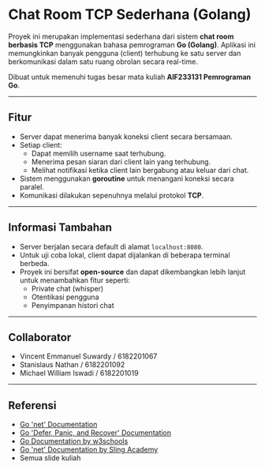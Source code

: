 # Chat Room TCP Sederhana (Golang)

Proyek ini merupakan implementasi sederhana dari sistem **chat room berbasis TCP** menggunakan bahasa pemrograman **Go (Golang)**. Aplikasi ini memungkinkan banyak pengguna (client) terhubung ke satu server dan berkomunikasi dalam satu ruang obrolan secara real-time.

Dibuat untuk memenuhi tugas besar mata kuliah **AIF233131 Pemrograman Go**.

---

## Fitur

- Server dapat menerima banyak koneksi client secara bersamaan.
- Setiap client:
  - Dapat memilih username saat terhubung.
  - Menerima pesan siaran dari client lain yang terhubung.
  - Melihat notifikasi ketika client lain bergabung atau keluar dari chat.
- Sistem menggunakan **goroutine** untuk menangani koneksi secara paralel.
- Komunikasi dilakukan sepenuhnya melalui protokol **TCP**.

---


## Informasi Tambahan

- Server berjalan secara default di alamat `localhost:8080`.
- Untuk uji coba lokal, client dapat dijalankan di beberapa terminal berbeda.
- Proyek ini bersifat **open-source** dan dapat dikembangkan lebih lanjut untuk menambahkan fitur seperti:
  - Private chat (whisper)
  - Otentikasi pengguna
  - Penyimpanan histori chat

---

## Collaborator

- Vincent Emmanuel Suwardy / 6182201067
- Stanislaus Nathan / 6182201092
- Michael William Iswadi / 6182201019

---

## Referensi

- [Go 'net' Documentation](https://pkg.go.dev/net)
- [Go 'Defer, Panic, and Recover' Documentation](https://go.dev/blog/defer-panic-and-recover)
- [Go Documentation by w3schools](https://www.w3schools.com/go/)
- [Go 'net' Documentation by Sling Academy](https://www.slingacademy.com/article/using-the-net-package-for-low-level-network-programming-in-go/)
- Semua slide kuliah